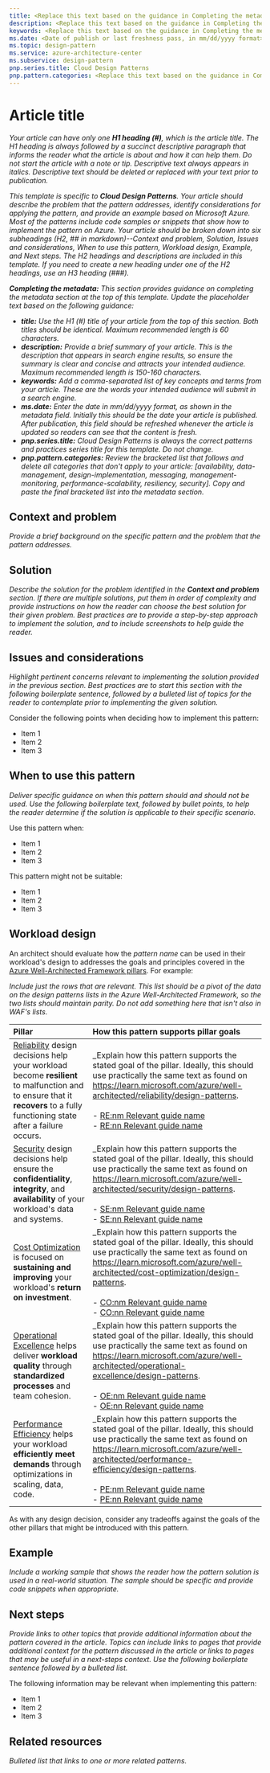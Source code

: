 ```yaml
---
title: <Replace this text based on the guidance in Completing the metadata under the Article Title section.>   
description: <Replace this text based on the guidance in Completing the metadata under the Article Title section.>
keywords: <Replace this text based on the guidance in Completing the metadata under the Article Title section.>
ms.date: <Date of publish or last freshness pass, in mm/dd/yyyy format>
ms.topic: design-pattern
ms.service: azure-architecture-center
ms.subservice: design-pattern
pnp.series.title: Cloud Design Patterns
pnp.pattern.categories: <Replace this text based on the guidance in Completing the metadata under the Article Title section.>
---
```


# Article title

_Your article can have only one **H1 heading (#)**, which is the article title. The H1 heading is always followed by a succinct descriptive paragraph that informs the reader what the article is about and how it can help them. Do not start the article with a note or tip. Descriptive text always appears in italics. Descriptive text should be deleted or replaced with your text prior to publication._

_This template is specific to **Cloud Design Patterns**. Your article should describe the problem that the pattern addresses, identify considerations for applying the pattern, and provide an example based on Microsoft Azure. Most of the patterns include code samples or snippets that show how to implement the pattern on Azure. Your article should be broken down into six subheadings (H2, ## in markdown)--Context and problem, Solution, Issues and considerations, When to use this pattern, Workload design, Example, and Next steps. The H2 headings and descriptions are included in this template. If you need to create a new heading under one of the H2 headings, use an H3 heading (###)._

_**Completing the metadata:**_
_This section provides guidance on completing the metadata section at the top of this template. Update the placeholder text based on the following guidance:_

- _**title:** Use the H1 (#) title of your article from the top of this section. Both titles should be identical. Maximum recommended length is 60 characters._
- _**description:** Provide a brief summary of your article. This is the description that appears in search engine results, so ensure the summary is clear and concise and attracts your intended audience. Maximum recommended length is 150-160 characters._
- _**keywords:** Add a comma-separated list of key concepts and terms from your article. These are the words your intended audience will submit in a search engine._
- _**ms.date:** Enter the date in mm/dd/yyyy format, as shown in the metadata field. Initially this should be the date your article is published. After publication, this field should be refreshed whenever the article is updated so readers can see that the content is fresh._
- _**pnp.series.title:** Cloud Design Patterns is always the correct patterns and practices series title for this template. Do not change._
- _**pnp.pattern.categories:** Review the bracketed list that follows and delete all categories that don't apply to your article: [availability, data-management, design-implementation, messaging, management-monitoring, performance-scalability, resiliency, security]. Copy and paste the final bracketed list into the metadata section._

## Context and problem

_Provide a brief background on the specific pattern and the problem that the pattern addresses._

## Solution

_Describe the solution for the problem identified in the **Context and problem** section. If there are multiple solutions, put them in order of complexity and provide instructions on how the reader can choose the best solution for their given problem. Best practices are to provide a step-by-step approach to implement the solution, and to include screenshots to help guide the reader._

## Issues and considerations

_Highlight pertinent concerns relevant to implementing the solution provided in the previous section. Best practices are to start this section with the following boilerplate sentence, followed by a bulleted list of topics for the reader to contemplate prior to implementing the given solution._

Consider the following points when deciding how to implement this pattern:

- Item 1
- Item 2
- Item 3

## When to use this pattern

_Deliver specific guidance on when this pattern should and should not be used. Use the following boilerplate text, followed by bullet points, to help the reader determine if the solution is applicable to their specific scenario._

Use this pattern when:

- Item 1
- Item 2
- Item 3

This pattern might not be suitable:

- Item 1
- Item 2
- Item 3

## Workload design

An architect should evaluate how the _pattern name_ can be used in their workload's design to addresses the goals and principles covered in the [Azure Well-Architected Framework pillars](/azure/well-architected/pillars). For example:

_Include just the rows that are relevant. This list should be a pivot of the data on the design patterns lists in the Azure Well-Architected Framework, so the two lists should maintain parity. Do not add something here that isn't also in WAF's lists._

| Pillar | How this pattern supports pillar goals |
| :----- | :------------------------------------- |
| [Reliability](/azure/well-architected/reliability/checklist) design decisions help your workload become **resilient** to malfunction and to ensure that it **recovers** to a fully functioning state after a failure occurs. | _Explain how this pattern supports the stated goal of the pillar. Ideally, this should use practically the same text as found on <https://learn.microsoft.com/azure/well-architected/reliability/design-patterns>.<br/><br/> - [RE:nm Relevant guide name]()<br/> - [RE:nn Relevant guide name]() |
| [Security](/azure/well-architected/security/checklist) design decisions help ensure the **confidentiality**, **integrity**, and **availability** of your workload's data and systems. | _Explain how this pattern supports the stated goal of the pillar. Ideally, this should use practically the same text as found on <https://learn.microsoft.com/azure/well-architected/security/design-patterns>.<br/><br/> - [SE:nm Relevant guide name]()<br/> - [SE:nn Relevant guide name]() |
| [Cost Optimization](/azure/well-architected/cost-optimization/checklist) is focused on **sustaining and improving** your workload's **return on investment**. | _Explain how this pattern supports the stated goal of the pillar. Ideally, this should use practically the same text as found on <https://learn.microsoft.com/azure/well-architected/cost-optimization/design-patterns>.<br/><br/> - [CO:nm Relevant guide name]()<br/> - [CO:nn Relevant guide name]() |
| [Operational Excellence](/azure/well-architected/operational-excellence/checklist) helps deliver **workload quality** through **standardized processes** and team cohesion. | _Explain how this pattern supports the stated goal of the pillar. Ideally, this should use practically the same text as found on <https://learn.microsoft.com/azure/well-architected/operational-excellence/design-patterns>.<br/><br/> - [OE:nm Relevant guide name]()<br/> - [OE:nn Relevant guide name]() |
| [Performance Efficiency](/azure/well-architected/performance-efficiency/checklist) helps your workload **efficiently meet demands** through optimizations in scaling, data, code. | _Explain how this pattern supports the stated goal of the pillar. Ideally, this should use practically the same text as found on <https://learn.microsoft.com/azure/well-architected/performance-efficiency/design-patterns>.<br/><br/> - [PE:nm Relevant guide name]()<br/> - [PE:nn Relevant guide name]() |

As with any design decision, consider any tradeoffs against the goals of the other pillars that might be introduced with this pattern.

## Example

_Include a working sample that shows the reader how the pattern solution is used in a real-world situation. The sample should be specific and provide code snippets when appropriate._

## Next steps

_Provide links to other topics that provide additional information about the pattern covered in the article. Topics can include links to pages that provide additional context for the pattern discussed in the article or links to pages that may be useful in a next-steps context. Use the following boilerplate sentence followed by a bulleted list._

The following information may be relevant when implementing this pattern:

- Item 1
- Item 2
- Item 3

## Related resources

_Bulleted list that links to one or more related patterns._